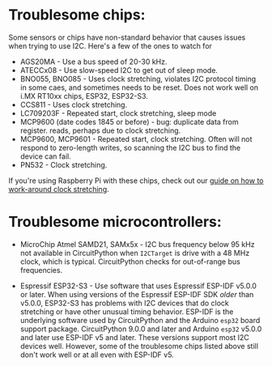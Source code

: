 # Troublesome chips:

Some sensors or chips have non-standard behavior that causes issues when
trying to use I2C. Here's a few of the ones to watch for

- AGS20MA - Use a bus speed of 20-30 kHz.
- ATECCx08 - Use slow-speed I2C to get out of sleep mode.
- BNO055, BNO085 - Uses clock stretching, violates I2C protocol timing in some caes, and sometimes needs to be reset. Does not work well on i.MX RT10xx chips, ESP32, ESP32-S3.
- CCS811 - Uses clock stretching.
- LC709203F - Repeated start, clock stretching, sleep mode
- MCP9600 (date codes 1845 or before) - bug: duplicate data from register.
  reads, perhaps due to clock stretching.
- MCP9600, MCP9601 - Repeated start, clock stretching. Often will not
  respond to zero-length writes, so scanning the I2C bus to find the
  device can fail.
- PN532 - Clock stretching.

If you're using Raspberry Pi with these chips, check out our
[guide on how to work-around clock stretching](https://learn.adafruit.com/circuitpython-on-raspberrypi-linux/i2c-clock-stretching).

# Troublesome microcontrollers:

- MicroChip Atmel SAMD21, SAMx5x - I2C bus frequency below 95 kHz not available in CircuitPython when `I2CTarget` is drive with a 48 MHz clock,
  which is typical. CircuitPython checks for out-of-range bus frequencies.

- Espressif ESP32-S3 - Use software that uses Espressif ESP-IDF v5.0.0 or later. When using versions of the Espressif ESP-IDF SDK _older_ than v5.0.0, ESP32-S3 has problems with I2C devices that do clock stretching or have other unusual timing behavior. ESP-IDF is the underlying software used by CircuitPython and the Arduino `esp32` board support package. CircuitPython 9.0.0 and later and Arduino `esp32` v5.0.0 and later use ESP-IDF v5 and later. These versions support most I2C devices well. However, some of the troublesome chips listed above still don't work well or at all even with ESP-IDF v5.
